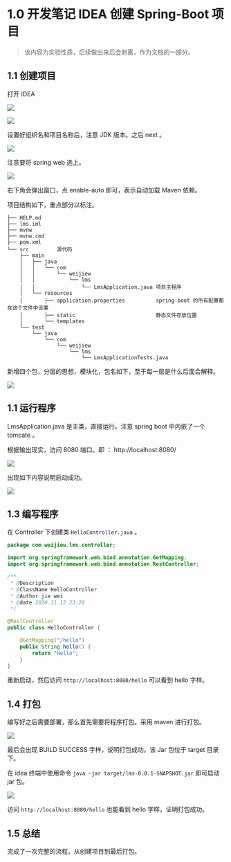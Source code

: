 # 1.0 开发笔记 IDEA 创建 Spring-Boot 项目

> 该内容为实验性质，后续做出来后会剥离，作为文档的一部分。

## 1.1 创建项目

打开 IDEA

![](https://gitee.com/weijiew/pic/raw/master/img/20201112230922.png)

![](https://gitee.com/weijiew/pic/raw/master/img/20201112231027.png)

设置好组织名和项目名称后，注意 JDK 版本。之后 next 。

![](https://gitee.com/weijiew/pic/raw/master/img/20201112231220.png)

注意要将 spring web 选上。

![](https://gitee.com/weijiew/pic/raw/master/img/20201112231325.png)

右下角会弹出窗口，点 enable-auto 即可，表示自动加载 Maven 依赖。

项目结构如下，重点部分以标注。

```
├── HELP.md 
├── lms.iml
├── mvnw
├── mvnw.cmd
├── pom.xml
└── src         源代码
    ├── main   
    │   ├── java
    │   │   └── com
    │   │       └── weijiew
    │   │           └── lms
    │   │               └── LmsApplication.java 项目主程序
    │   └── resources
    │       ├── application.properties          spring-boot 的所有配置都在这个文件中设置
    │       ├── static                          静态文件存放位置
    │       └── templates
    └── test
        └── java
            └── com
                └── weijiew
                    └── lms
                        └── LmsApplicationTests.java
```

新增四个包，分层的思想，模块化，包名如下，至于每一层是什么后面会解释。

![](https://gitee.com/weijiew/pic/raw/master/img/20201112232454.png)

## 1.1 运行程序

LmsApplication.java 是主类，直接运行。注意 spring boot 中内嵌了一个 tomcate 。

根据输出现实，访问 8080 端口。即 ： http://localhost:8080/

![](https://gitee.com/weijiew/pic/raw/master/img/20201112233045.png)

出现如下内容说明启动成功。

![](https://gitee.com/weijiew/pic/raw/master/img/20201112233151.png)

## 1.3 编写程序

在 Controller 下创建类 `HelloController.java` 。

```java
package com.weijiew.lms.controller;

import org.springframework.web.bind.annotation.GetMapping;
import org.springframework.web.bind.annotation.RestController;

/**
 * @Description
 * @ClassName HelloController
 * @Author jie wei
 * @date 2020.11.12 23:20
 */

@RestController
public class HelloController {

    @GetMapping("/hello")
    public String hello() {
        return "Hello";
    }
}
```

重新启动，然后访问 `http://localhost:8080/hello` 可以看到 hello 字样。

## 1.4 打包

编写好之后需要部署，那么首先需要将程序打包。采用 maven 进行打包。

![](https://gitee.com/weijiew/pic/raw/master/img/20201112234059.png)

最后会出现 BUILD SUCCESS 字样，说明打包成功。该 Jar 包位于 target 目录下。

在 idea 终端中使用命令 `java -jar target/lms-0.0.1-SNAPSHOT.jar` 即可启动 jar 包。

![](https://gitee.com/weijiew/pic/raw/master/img/20201112234334.png)

访问 `http://localhost:8080/hello` 也能看到 hello 字样，证明打包成功。

## 1.5 总结

完成了一次完整的流程，从创建项目到最后打包。